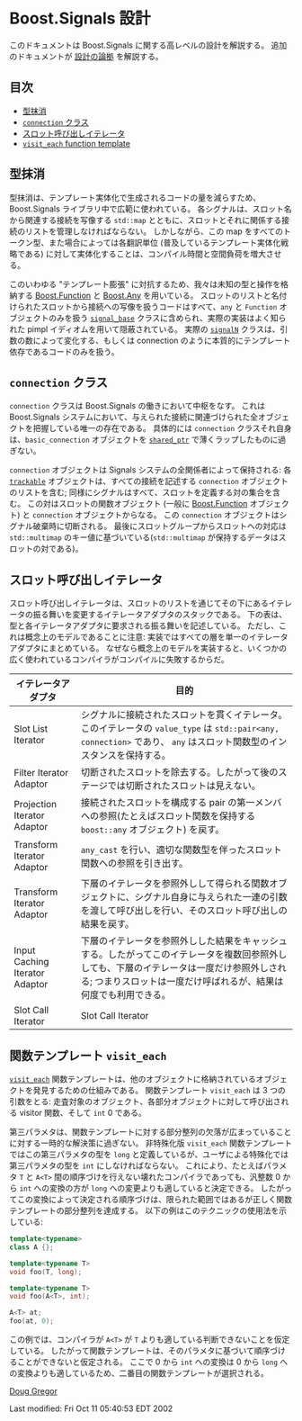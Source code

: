 # Boost.Signals 設計

このドキュメントは Boost.Signals に関する高レベルの設計を解説する。
追加のドキュメントが [設計の論拠](design_rationale.md) を解説する。

## 目次

- [型抹消](#type_erasure)
- [`connection` クラス](#connection)
- [スロット呼び出しイテレータ](#slot_call_iterator)
- [`visit_each` function template](#visit_each)

## <a id="type_erasure">型抹消</a>

型抹消は、テンプレート実体化で生成されるコードの量を減らすため、Boost.Signals ライブラリ中で広範に使われている。
各シグナルは、スロット名から関連する接続を写像する `std::map` とともに、スロットとそれに関係する接続のリストを管理しなければならない。
しかしながら、この map をすべてのトークン型、また場合によっては各翻訳単位 (普及しているテンプレート実体化戦略である) に対して実体化することは、コンパイル時間と空間負荷を増大させる。

このいわゆる "テンプレート膨張" に対抗するため、我々は未知の型と操作を格納する [Boost.Function](../function.md) と [Boost.Any](http://www.boost.org/doc/libs/1_31_0/libs/any/index.html) を用いている。
スロットのリストと名付けられたスロットから接続への写像を扱うコードはすべて、`any` と `Function` オブジェクトのみを扱う [`signal_base`](http://www.boost.org/doc/libs/1_31_0/boost/signals/detail/signal_base.hpp) クラスに含められ、実際の実装はよく知られた pimpl イディオムを用いて隠蔽されている。
実際の [`signalN`](reference/signalN.md) クラスは、引数の数によって変化する、もしくは connection のように本質的にテンプレート依存であるコードのみを扱う。

## <a id="connection">`connection` クラス</a>

`connection` クラスは Boost.Signals の働きにおいて中枢をなす。
これは Boost.Signals システムにおいて、与えられた接続に関連づけられた全オブジェクトを把握している唯一の存在である。
具体的には `connection` クラスそれ自身は、`basic_connection` オブジェクトを [`shared_ptr`](../smart_ptr.md) で薄くラップしたものに過ぎない。

`connection` オブジェクトは Signals システムの全関係者によって保持される:
各 [`trackable`](reference/trackable.md) オブジェクトは、すべての接続を記述する `connection` オブジェクトのリストを含む;
同様にシグナルはすべて、スロットを定義する対の集合を含む。
この対はスロットの関数オブジェクト (一般に [Boost.Function](../function.md) オブジェクト) と `connection` オブジェクトからなる。
この `connection` オブジェクトはシグナル破棄時に切断される。
最後にスロットグループからスロットへの対応は `std::multimap` のキー値に基づいている(`std::multimap` が保持するデータはスロットの対である)。

## <a id="slot_call_iterator">スロット呼び出しイテレータ</a>

スロット呼び出しイテレータは、スロットのリストを通じてその下にあるイテレータの振る舞いを変更するイテレータアダプタのスタックである。
下の表は、型と各イテレータアダプタに要求される振る舞いを記述している。
ただし、これは概念上のモデルであることに注意:
実装ではすべての層を単一のイテレータアダプタにまとめている。
なぜなら概念上のモデルを実装すると、いくつかの広く使われているコンパイラがコンパイルに失敗するからだ。

| イテレータアダプタ | 目的 |
|--------------------|------|
| Slot List Iterator | シグナルに接続されたスロットを貫くイテレータ。このイテレータの `value_type` は `std::pair<any, connection>` であり、 `any` はスロット関数型のインスタンスを保持する。 |
| Filter Iterator Adaptor | 切断されたスロットを除去する。したがって後のステージでは切断されたスロットは見えない。 |
| Projection Iterator Adaptor | 接続されたスロットを構成する pair の第一メンバへの参照(たとえばスロット関数を保持する `boost::any` オブジェクト) を戻す。 |
| Transform Iterator Adaptor | `any_cast` を行い、適切な関数型を伴ったスロット関数への参照を引き出す。 |
| Transform Iterator Adaptor | 下層のイテレータを参照外しして得られる関数オブジェクトに、シグナル自身に与えられた一連の引数を渡して呼び出しを行い、そのスロット呼び出しの結果を戻す。 |
| Input Caching Iterator Adaptor | 下層のイテレータを参照外しした結果をキャッシュする。したがってこのイテレータを複数回参照外ししても、下層のイテレータは一度だけ参照外しされる; つまりスロットは一度だけ呼ばれるが、結果は何度でも利用できる。 |
| Slot Call Iterator | Slot Call Iterator |

## 関数テンプレート <a id="visit_each">`visit_each`</a>

[`visit_each`](reference/visit_each.md) 関数テンプレートは、他のオブジェクトに格納されているオブジェクトを発見するための仕組みである。
関数テンプレート `visit_each` は 3 つの引数をとる:
走査対象のオブジェクト、各部分オブジェクトに対して呼び出される visitor 関数、そして `int` 0 である。

第三パラメタは、関数テンプレートに対する部分整列の欠落が広まっていることに対する一時的な解決策に過ぎない。
非特殊化版 `visit_each` 関数テンプレートではこの第三パラメタの型を `long` と定義しているが、ユーザによる特殊化では第三パラメタの型を `int` にしなければならない。
これにより、たとえばパラメタ `T` と `A<T>` 間の順序づけを行えない壊れたコンパイラであっても、汎整数 0 から `int` への変換の方が `long` への変更よりも適していると決定できる。
したがってこの変換によって決定される順序づけは、限られた範囲ではあるが正しく関数テンプレートの部分整列を達成する。
以下の例はこのテクニックの使用法を示している:

```cpp
template<typename>
class A {};

template<typename T>
void foo(T, long);

template<typename T>
void foo(A<T>, int);

A<T> at;
foo(at, 0);
```

この例では、コンパイラが `A<T>` が `T` よりも適している判断できないことを仮定している。
したがって関数テンプレートは、そのパラメタに基づいて順序づけることができないと仮定される。
ここで 0 から `int` への変換は 0 から `long` への変換よりも適しているため、二番目の関数テンプレートが選択される。

[Doug Gregor](http://www.cs.rpi.edu/~gregod)

Last modified: Fri Oct 11 05:40:53 EDT 2002

